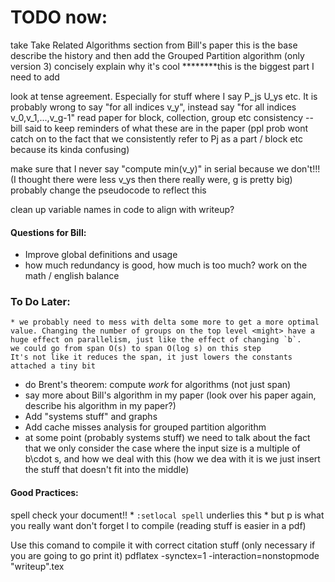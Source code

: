 # TODO now:
  take Take Related Algorithms section from Bill's paper
  this is the base
  describe the history
  and then add the Grouped Partition algorithm (only version 3)
    concisely explain why it's cool  ********this is the biggest part I need to add

  look at tense agreement. Especially for stuff where I say P_js U_ys etc. It is probably wrong to say "for all indices v_y", instead say "for all indices v_0,v_1,...,v_g-1"
  read paper for block, collection, group etc consistency  -- bill said to keep reminders of what these are in the paper (ppl prob wont catch on to the fact that we consistently refer to Pj as a part / block etc because its kinda confusing)

  make sure that I never say "compute min(v_y)" in serial because we don't!!! (I thought there were less v_ys then there really were, g is pretty big)
  probably change the pseudocode to reflect this

clean up variable names in code to align with writeup?

#### Questions for Bill:
  * Improve global definitions and usage
  * how much redundancy is good, how much is too much? work on the math / english balance

### To Do Later:
    * we probably need to mess with delta some more to get a more optimal value. Changing the number of groups on the top level <might> have a huge effect on parallelism, just like the effect of changing `b`. 
    we could go from span O(s) to span O(log s) on this step
    It's not like it reduces the span, it just lowers the constants attached a tiny bit
  * do Brent's theorem: compute *work* for algorithms (not just span)
  * say more about Bill's algorithm in my paper (look over his paper again, describe his algorithm in my paper?)
  * Add "systems stuff" and graphs
  * Add cache misses analysis for grouped partition algorithm
  * at some point (probably systems stuff) we need to talk about the fact that we only consider the case where the input size is a multiple of b\cdot s, and how we deal with this (how we dea with it is we just insert the stuff that doesn't fit into the middle)

#### Good Practices:
  spell check your document!!
    * `:setlocal spell` underlies this
    * but <leader> p is what you really want
  don't forget <leader> l to compile (reading stuff is easier in a pdf)

  Use this comand to compile it with correct citation stuff (only necessary if you are going to go print it)
    pdflatex -synctex=1 -interaction=nonstopmode "writeup".tex
	

